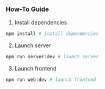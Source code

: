 ### How-To Guide

1. Install dependencies
``` sh
npm install # install dependencies
```
2. Launch server
``` sh
npm run server:dev # launch server
```
3. Launch frontend
``` sh
npm run web:dev # launch frontend
```

